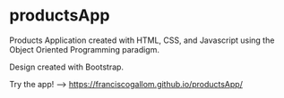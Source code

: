# productsApp

Products Application created with HTML, CSS, and Javascript using the Object Oriented Programming paradigm.

Design created with Bootstrap.

Try the app! --> https://franciscogallom.github.io/productsApp/
